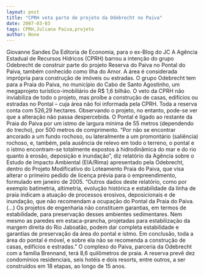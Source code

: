 ```yaml
---
layout: post
title: "CPRH veta parte de projeto da Odebrecht no Paiva"
date: 2007-03-03
tags: CPRH,Juliana Paiva,projeto
author: None
---
```

Giovanne Sandes
Da Editoria de Economia, para o ex-Blog do JC
A Agência Estadual de Recursos Hídricos (CPRH) barrou a intenção do grupo Odebrecht de construir parte do projeto Reserva do Paiva no Pontal do Paiva, também conhecido como Ilha do Amor. 
A área é considerada imprópria para construção de imóveis ou estradas. O grupo Odebrecht tem para a Praia do Paiva, no município do Cabo de Santo Agostinho, um megaprojeto turístico-imobiliário de R$ 1,6 bilhão.
O veto da CPRH não inviabiliza de todo o projeto, mas proíbe a construção de casas, edifícios ou estradas no Pontal – cuja área não foi informada pela CPRH. Toda a reserva conta com 526,29 hectares. Observando o projeto, no entanto, pode-se ver que a alteração não passa despercebida.
O Pontal é ligado ao restante da Praia do Paiva por um istmo de largura mínima de 55 metros (dependendo do trecho), por 500 metros de comprimento. 
“Por não se encontrar ancorado a um fundo rochoso, ou lateralmente a um promontário (saliência) rochoso, e, também, pela ausência de relevo em todo o terreno, o pontal e o istmo encontram-se totalmente expostos à hidrodinâmica do mar e do rio quanto à erosão, deposição e inundação”, diz relatório da Agência sobre o Estudo de Impacto Ambiental (EIA/Rima) apresentado pela Odebrecht, dentro do Projeto Modificativo do Loteamento Praia do Paiva, que visa alterar o primeiro pedido de licença prévia para o empreendimento, formulado em janeiro de 2005.
“Outros dados deste relatório, como por exemplo batimetria, altimetria, evolução histórica e estabilidade da linha de praia indicam a atuação de processos erosivos, deposicionais e de inundação, que não recomendam a ocupação do Pontal da Praia do Paiva. (...) Os projetos de engenharia não constituem garantias, em termos de estabilidade, para preservação desses ambientes sedimentares. Nem mesmo as paredes em estaca-prancha, projetadas para estabilização da margem direita do Rio Jaboatão, podem dar completa estabilidade e garantias de preservação da área do pontal e istmo. Em conclusão, toda a área do pontal é móvel, e sobre ela não se recomenda a construção de casas, edifícios e estradas.”
O complexo do Paiva, parceria da Odebrecht com a família Brennand, terá 8,6 quilômetros de praia. A reserva prevê dez condomínios residenciais, seis hotéis e dois resorts, entre outros, a ser construídos em 18 etapas, ao longo de 15 anos. 